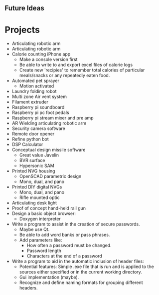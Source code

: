 ## Future Ideas

# Projects
- Articulating robotic arm
- Articulating robotic arm
- Calorie counting iPhone app
    - Make a console version first
    - Be able to write to and export excel files of calorie logs
    - Create new 'recipies' to remember total calories of particular meals/snacks or any repeatedly eaten food.
- Automated pet sprayer
    - Motion activated
- Laundry folding robot
- Multi zone Air vent system
- Filament extruder
- Raspberry pi soundboard
- Raspberry pi pc foot pedals
- Raspberry pi stream mixer and pre amp
- AR Wielding articulating robotic arm
- Security camera software
- Remote door opener
- Refine python bot
- DSP Calculator
- Conceptual design missile software
    - Great value Javelin
    - BVR surface
    - Hypersonic SAM
- Printed NVG housing
    - OpenSCAD parametric design
    - Mono, dual, and pano
- Printed DIY digital NVGs
    - Mono, dual, and pano
    - Rifle mounted optic
- Articulating desk light
- Proof of concept hand-held rail gun
- Design a basic object browser:
    - Doxygen interpreter
- Write a program to assist in the creation of secure passwords.
    - Maybe use Qt.
    - Be able to add word banks or pass phrases.
    - Add parameters like:
        - How often a password must be changed.
        - Password length
        - Characters at the end of a password
- Write a program to aid in the automatic inclusion of header files:
    - Potential features:
        Simple .exe file that is run and is applied to the sources either specified or in the current working directory.
    - Gui implementation (maybe).
    - Recognize and define naming formats for grouping different headers.

